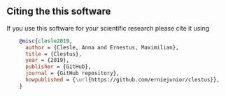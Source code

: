## Citing the this software

If you use this software for your scientific research please cite it using
```bibtex
    @misc{clesle2019,
      author = {Clesle, Anna and Ernestus, Maximilian},
      title = {Clestus},
      year = {2019},
      publisher = {GitHub},
      journal = {GitHub repository},
      howpublished = {\url{https://github.com/erniejunior/clestus}},
    }
``` 
